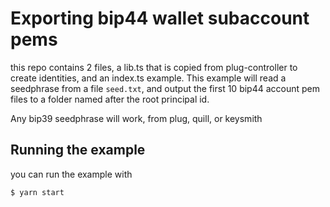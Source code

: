 # Exporting bip44 wallet subaccount pems

this repo contains 2 files, a lib.ts that is copied from plug-controller to create identities, and an index.ts example. This example will read a seedphrase from a file `seed.txt`, and output the first 10 bip44 account pem files to a folder named after the root principal id.

Any bip39 seedphrase will work, from plug, quill, or keysmith

## Running the example

you can run the example with

```
$ yarn start
```